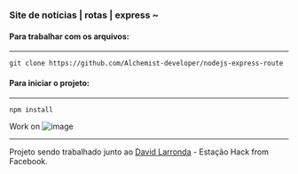 ### Site de notícias | rotas | express ~

#### Para trabalhar com os arquivos:
-----------------------

```shell
git clone https://github.com/Alchemist-developer/nodejs-express-route
```

#### Para iniciar o projeto:
-----------------------

```shell
npm install
```

Work on ![image](https://user-images.githubusercontent.com/88943961/160040459-fb600565-928d-4b86-a3d7-7b146ebabf5f.png)

-----------------------
Projeto sendo trabalhado junto ao <a href="https://github.com/dlard707"> David Larronda</a> - Estação Hack from Facebook.

